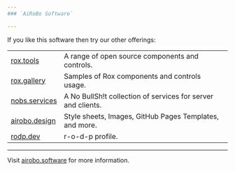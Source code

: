 ```yaml
---
### `AiRoBo Software`

---
```

If you like this software then try our other offerings:

| | |
| --- | --- |
| [rox.tools](https://rox.tools/) | A range of open source components and controls. |
| [rox.gallery](https://rox.gallery/) | Samples of Rox components and controls usage. |
| [nobs.services](https://nobs.services/) | A No BullSh!t collection of services for server and clients. |
| [airobo.design](https://airobo.design/) | Style sheets, Images, GitHub Pages Templates, and more. |
| [rodp.dev](https://rodp.dev/) | r-o-d-p profile. |

---
Visit [airobo.software](https://airobo.software/) for more information.
